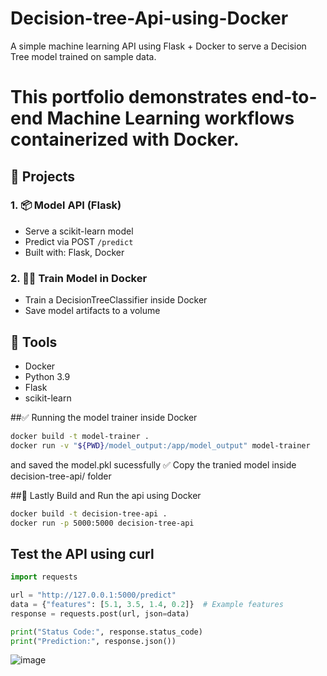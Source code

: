 # Decision-tree-Api-using-Docker
A simple machine learning API using Flask + Docker to serve a Decision Tree model trained on sample data.
# This portfolio demonstrates end-to-end Machine Learning workflows containerized with Docker.

## 🔧 Projects

### 1. 📦 Model API (Flask)
- Serve a scikit-learn model
- Predict via POST `/predict`
- Built with: Flask, Docker

### 2. 🏋️‍♂️ Train Model in Docker
- Train a DecisionTreeClassifier inside Docker
- Save model artifacts to a volume

## 🚀 Tools
- Docker
- Python 3.9
- Flask
- scikit-learn

##✅ Running the model trainer inside Docker 
```bash
docker build -t model-trainer .
docker run -v "${PWD}/model_output:/app/model_output" model-trainer
```
and saved the model.pkl sucessfully ✅
Copy the tranied model inside decision-tree-api/ folder

##🔨  Lastly Build and Run the api using Docker
```bash
docker build -t decision-tree-api .
docker run -p 5000:5000 decision-tree-api
```

## Test the API using curl
```python
import requests

url = "http://127.0.0.1:5000/predict"
data = {"features": [5.1, 3.5, 1.4, 0.2]}  # Example features
response = requests.post(url, json=data)

print("Status Code:", response.status_code)
print("Prediction:", response.json())
```
![image](https://github.com/user-attachments/assets/f8dc8d7c-d98d-46e3-a76e-5a288d1cb7d2)

